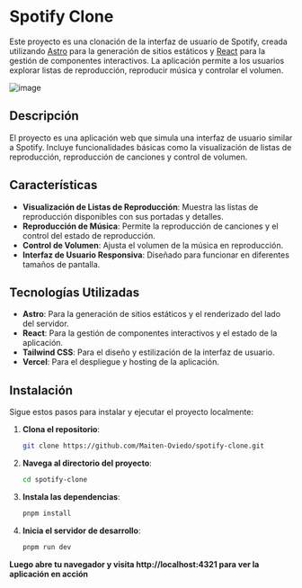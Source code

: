 # Spotify Clone

Este proyecto es una clonación de la interfaz de usuario de Spotify, creada utilizando [Astro](https://astro.build/) para la generación de sitios estáticos y [React](https://reactjs.org/) para la gestión de componentes interactivos. La aplicación permite a los usuarios explorar listas de reproducción, reproducir música y controlar el volumen.

![image](https://github.com/user-attachments/assets/f8c2c499-da80-4282-919d-10bfae12485d)

## Descripción

El proyecto es una aplicación web que simula una interfaz de usuario similar a Spotify. Incluye funcionalidades básicas como la visualización de listas de reproducción, reproducción de canciones y control de volumen.

## Características

- **Visualización de Listas de Reproducción**: Muestra las listas de reproducción disponibles con sus portadas y detalles.
- **Reproducción de Música**: Permite la reproducción de canciones y el control del estado de reproducción.
- **Control de Volumen**: Ajusta el volumen de la música en reproducción.
- **Interfaz de Usuario Responsiva**: Diseñado para funcionar en diferentes tamaños de pantalla.

## Tecnologías Utilizadas

- **Astro**: Para la generación de sitios estáticos y el renderizado del lado del servidor.
- **React**: Para la gestión de componentes interactivos y el estado de la aplicación.
- **Tailwind CSS**: Para el diseño y estilización de la interfaz de usuario.
- **Vercel**: Para el despliegue y hosting de la aplicación.

## Instalación

Sigue estos pasos para instalar y ejecutar el proyecto localmente:

1. **Clona el repositorio**:

   ```bash
   git clone https://github.com/Maiten-Oviedo/spotify-clone.git
   ```
2. **Navega al directorio del proyecto**:

   ```bash
   cd spotify-clone
   ```
3. **Instala las dependencias**:

   ```bash
   pnpm install
   ```
4. **Inicia el servidor de desarrollo**:

   ```bash
   pnpm run dev
   ```
**Luego abre tu navegador y visita http://localhost:4321 para ver la aplicación en acción**
